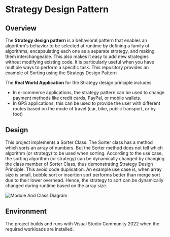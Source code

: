 # Strategy Design Pattern

## Overview
The **Strategy design pattern** is a behavioral pattern that enables an algorithm's behavior to be selected at runtime by defining a family of algorithms, encapsulating each one as a separate strategy, and making them interchangeable. This also makes it easy to add new strategies without modifying existing code. It is particularly useful when you have multiple ways to perform a specific task. This repository provides an example of Sorting using the Strategy Design Pattern

The **Real World Application** for the Strategy design principle includes
- In e-commerce applications, the strategy pattern can be used to change payment methods like credit cards, PayPal, or mobile wallets.
- In GPS applications, this can be used to provide the user with different routes based on the mode of travel (car, bike, public transport, or by foot)

##  Design
This project implements a Sorter Class. The Sorter class has a method which sorts an array of numbers. But the Sorter method does not tell which algorithm (or strategy) to be used when sorting. According to the use case, the sorting algorithm (or strategy) can be dynamically changed by changing the class member of Sorter Class, thus demonstrating Strategy Design Principle. This avoid code duplication. An example use case is, when array size is small, bubble sort or insertion sort performs better than merge sort due to their lower overhead. Hence, the strategy to sort can be dynamically changed during runtime based on the array size.

![Module And Class Diagram](./ModuleAndClassDiagram.jpeg)

## Environment
The project builds and runs with Visual Studio Community 2022 when the required workloads are installed.
